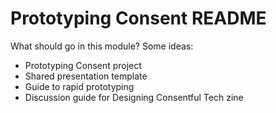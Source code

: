 # Prototyping Consent README

What should go in this module? Some ideas:
- Prototyping Consent project
- Shared presentation template
- Guide to rapid prototyping
- Discussion guide for Designing Consentful Tech zine